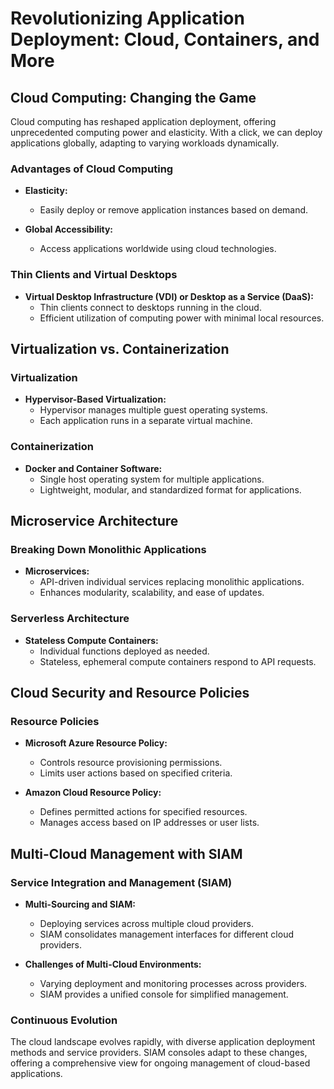 # Revolutionizing Application Deployment: Cloud, Containers, and More

## Cloud Computing: Changing the Game

Cloud computing has reshaped application deployment, offering unprecedented computing power and elasticity. With a click, we can deploy applications globally, adapting to varying workloads dynamically.

### Advantages of Cloud Computing

- **Elasticity:**
    - Easily deploy or remove application instances based on demand.
  
- **Global Accessibility:**
    - Access applications worldwide using cloud technologies.

### Thin Clients and Virtual Desktops

- **Virtual Desktop Infrastructure (VDI) or Desktop as a Service (DaaS):**
    - Thin clients connect to desktops running in the cloud.
    - Efficient utilization of computing power with minimal local resources.

## Virtualization vs. Containerization

### Virtualization

- **Hypervisor-Based Virtualization:**
    - Hypervisor manages multiple guest operating systems.
    - Each application runs in a separate virtual machine.

### Containerization

- **Docker and Container Software:**
    - Single host operating system for multiple applications.
    - Lightweight, modular, and standardized format for applications.

## Microservice Architecture

### Breaking Down Monolithic Applications

- **Microservices:**
    - API-driven individual services replacing monolithic applications.
    - Enhances modularity, scalability, and ease of updates.

### Serverless Architecture

- **Stateless Compute Containers:**
    - Individual functions deployed as needed.
    - Stateless, ephemeral compute containers respond to API requests.

## Cloud Security and Resource Policies

### Resource Policies

- **Microsoft Azure Resource Policy:**
    - Controls resource provisioning permissions.
    - Limits user actions based on specified criteria.

- **Amazon Cloud Resource Policy:**
    - Defines permitted actions for specified resources.
    - Manages access based on IP addresses or user lists.

## Multi-Cloud Management with SIAM

### Service Integration and Management (SIAM)

- **Multi-Sourcing and SIAM:**
    - Deploying services across multiple cloud providers.
    - SIAM consolidates management interfaces for different cloud providers.

- **Challenges of Multi-Cloud Environments:**
    - Varying deployment and monitoring processes across providers.
    - SIAM provides a unified console for simplified management.

### Continuous Evolution

The cloud landscape evolves rapidly, with diverse application deployment methods and service providers. SIAM consoles adapt to these changes, offering a comprehensive view for ongoing management of cloud-based applications.

